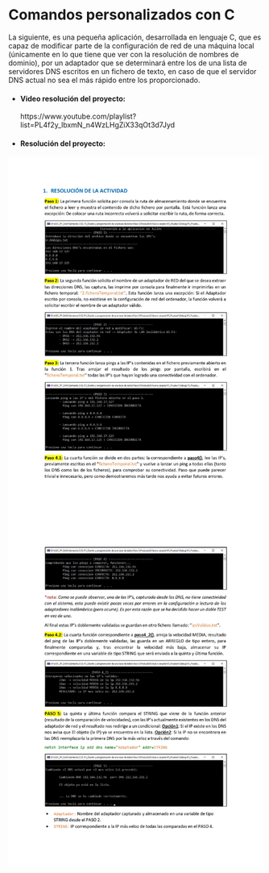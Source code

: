 # Comandos personalizados con C
La siguiente, es una pequeña aplicación, desarrollada en lenguaje C, que es capaz de modificar parte de la configuración de red de una máquina local (únicamente en lo que tiene que ver con la resolución de nombres de dominio), por un adaptador que se determinará entre los de una lista de servidores DNS escritos en un fichero de texto, en caso de que el servidor DNS actual no sea el más rápido entre los proporcionado.

<ul>
  <li><h4 style="font-weight: bold;">Video resolución del proyecto:</h4></li> 
  <div>https://www.youtube.com/playlist?list=PL4f2y_lbxmN_n4WzLHgZiX33qOt3d7Jyd</div>
  <li><h4 style="font-weight: bold;">Resolución del proyecto:</h4></li>
</ul>
<img src="Readme/JulioCesar_page-0001.jpg">
<img src="Readme/JulioCesar_page-0002.jpg" style="margin-top: -20px">
